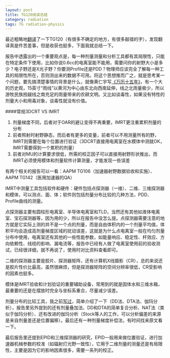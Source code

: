 ```yaml
---
layout: post
title: TG120阅读总结
category: radiation
tags: TG radiation-physics
---
```

最近粗略地[翻译][1]了一下TG120（有很多不确定的地方，有很多敲错的字），发现翻译真是件苦差事，但是收获也挺多，下面我就总结一下。  

报告中透露出的一个重要观点是，每一种剂量测量和分析工具都有其局限性，只能在特定条件下使用，比如你说0.6cc的电离室能不能用，需要问你的射野大小是多少？电子野还是X光子野？你要测Profile还是PDD？物理师应该完全了解每一种工具的局限性所在，否则测出来的数据不可用。将这个思想推而广之，就是思考某一个问题，要先搞清楚事情的背景是什么，就像黄仁宇写[《万历十五年》][2]，有一个大的历史观，15英寸“雨线”以黄河为中心由东北向西南延伸，线之北雨量极少，所以游牧民族觊觎线之南充足的雨量带来的农耕文明。又比如谈毒性，如果没有特性的剂量大小和用毒对象，谈毒性就没有价值。  

####常规3DCRT VS IMRT  

1. 剂量梯度不同，后者对于OAR的避让变得不再重要，IMRT更注重累积剂量的分布  
2. 前者照射时射野静态，而后者有更多的变量，前者可以不用测量所有的野，IMRT则需要在每个位置进行验证（3DCRT直接用电离室在水模体中测就OK，IMRT需要得到一个累积的剂量）  
3. 前者对MU的计算要求很低，所需的校正因子可以直接用射野形状推出，而IMRT必须使用模体和剂量软件计算测量，才能发现一些误差   

有两个相关的报告可以一看：AAPM TG106（加速器射野数据验收和实施）、AAPM TG142（医用加速器的QA）  

IMRT中测量工具包括软件和硬件：硬件包括点探测器（一维）、二维、三维探测器和模体，可以测点、面、体；软件则包括剂量分布比较的几种方法，PDD、Profile曲线的测量。  

点探测器主要有圆柱形电离室、半导体电离室和TLD，当然还有其他如液体电离室、宝石探测器等，因为用的少，所以在报告中没怎么提。点探测器需要注意的地方就是它实际上测的并不是一个点的剂量，而是自由体积内的一个剂量平均值，体积平均会造成高剂量梯度区域的扰动误差，这就是为什么点电离室一般在均匀剂量分布中使用，电离室还有其他的一些性能参数，如能量响应、稳定性、杆效应、方向依赖性、线缆的影响、漏电流等，报告中已经有人做了电离室使用前的验收测试，已经很详细，就不再说了，使用时对比资料查看即可。  

二维的探测器主要是胶片、探测器矩阵，还有计算机X线摄影（CR），总的来说还是胶片性价比最高，虽然很麻烦，但是探测器矩阵的空间分辨率很低，CR受影响的因素也挺多。  

模体是IMRT验收和计划验证的重要辅助设备，常用到的就是固体水和三维水箱，最重要的还是在摆放时完全与坐标系重合，尽量减少误差。  

剂量分布的比较工具，我之前[写过][3]，简单介绍了一下（DD法、DTA法、伽玛分析），报告里另外提到的还有剂量叠加法、DD和DTA的简单复合分析、NAT法（类似于伽玛分析）、还有改进的伽玛分析（Stock等人的工作，可以分析偏差的来源是来自剂量差还是位置偏移）。最后还有一种剂量梯度补偿法，有时间找来原文看一下。  

最后报告里还提到EPID和三维探测器的研究，EPID一般用来做位置验证，进行加速器机械参数的校准（如辐射灯光野一致性），它用于二维剂量的测量还是有局限性，主要是因为它的影响因素很多，需要一系列的校正。  

[1]: http://www.evernote.com/shard/s74/sh/3a66b8f7-580a-47b2-9417-d81a72295121/d096d9f90c55ee4fff1577a7c88a09db
[2]: http://zh.wikipedia.org/zh-cn/%E8%90%AC%E6%9B%86%E5%8D%81%E4%BA%94%E5%B9%B4
[3]:http://liangzhao.org/radiation/2013/08/11/gamma-analysis/
